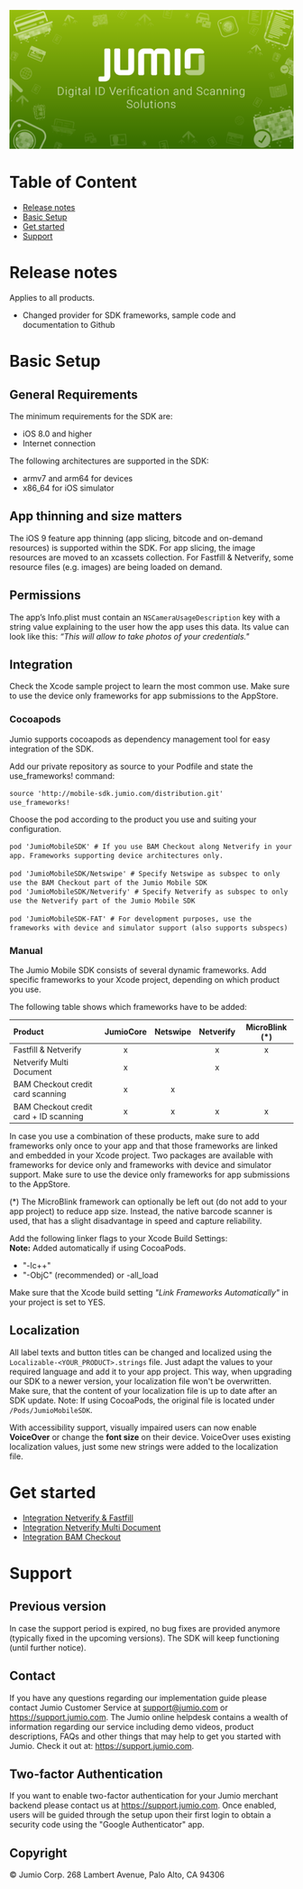 ![Jumio](docs/images/jumio_feature_graphic.png)

# Table of Content
- [Release notes](#release-notes)
- [Basic Setup](#basic-setup)
- [Get started](#get-started)
- [Support](#support)

# Release notes
Applies to all products.

- Changed provider for SDK frameworks, sample code and documentation to Github

# Basic Setup

## General Requirements
The minimum requirements for the SDK are:
- iOS 8.0 and higher
- Internet connection

The following architectures are supported in the SDK:
- armv7 and arm64 for devices
- x86_64 for iOS simulator

## App thinning and size matters
The iOS 9 feature app thinning (app slicing, bitcode and on-demand resources) is supported within the SDK. For app slicing, the image resources are moved to an xcassets collection. For Fastfill & Netverify, some resource files (e.g. images) are being loaded on demand.

## Permissions
The app’s Info.plist must contain an `NSCameraUsageDescription` key with a string value explaining to the user how the app uses this data. Its value can look like this: *“This will allow <your-app-name> to take photos of your credentials."*

## Integration
Check the Xcode sample project to learn the most common use. Make sure to use the device only frameworks for app submissions to the AppStore.

### Cocoapods
Jumio supports cocoapods as dependency management tool for easy integration of the SDK.

Add our private repository as source to your Podfile and state the use_frameworks! command:
```
source 'http://mobile-sdk.jumio.com/distribution.git'
use_frameworks!
```

Choose the pod according to the product you use and suiting your configuration.
```
pod 'JumioMobileSDK' # If you use BAM Checkout along Netverify in your app. Frameworks supporting device architectures only.

pod 'JumioMobileSDK/Netswipe' # Specify Netswipe as subspec to only use the BAM Checkout part of the Jumio Mobile SDK
pod 'JumioMobileSDK/Netverify' # Specify Netverify as subspec to only use the Netverify part of the Jumio Mobile SDK

pod 'JumioMobileSDK-FAT' # For development purposes, use the frameworks with device and simulator support (also supports subspecs)
```

### Manual
The Jumio Mobile SDK consists of several dynamic frameworks. Add specific frameworks to your Xcode project, depending on which product you use.

The following table shows which frameworks have to be added:

| Product | JumioCore | Netswipe | Netverify | MicroBlink (*) |
| :--- | :---: | :---: | :---: | :---: |
| Fastfill & Netverify | x |  | x | x |
| Netverify Multi Document | x |  | x |  |
| BAM Checkout credit card scanning | x | x |  |  |
| BAM Checkout credit card + ID scanning | x | x | x | x |

In case you use a combination of these products, make sure to add frameworks only once to your app and that those frameworks are linked and embedded in your Xcode project.
Two packages are available with frameworks for device only and frameworks with device and simulator support. Make sure to use the device only frameworks for app submissions to the AppStore.

(*) The MicroBlink framework can optionally be left out (do not add to your app project) to reduce app size. Instead, the native barcode scanner is used, that has a slight disadvantage in speed and capture reliability.

Add the following linker flags to your Xcode Build Settings:<br/>
__Note:__ Added automatically if using CocoaPods.
- "-lc++"
- "-ObjC" (recommended) or -all_load

Make sure that the Xcode build setting *"Link Frameworks Automatically"* in your project is set to YES.

## Localization
All label texts and button titles can be changed and localized using the `Localizable-<YOUR_PRODUCT>.strings` file. Just adapt the values to your required language and add it to your app project. This way, when upgrading our SDK to a newer version, your localization file won't be overwritten. Make sure, that the content of your localization file is up to date after an SDK update.
Note: If using CocoaPods, the original file is located under `/Pods/JumioMobileSDK`.

With accessibility support, visually impaired users can now enable __VoiceOver__ or change the __font size__ on their device. VoiceOver uses existing localization values, just some new strings were added to the localization file.

# Get started
- [Integration Netverify & Fastfill](docs/integration_netverify-fastfill.md)
- [Integration Netverify Multi Document](docs/integration_multi-document.md)
- [Integration BAM Checkout](docs/integration_bam-checkout.md)

# Support

## Previous version
In case the support period is expired, no bug fixes are provided anymore (typically fixed in the upcoming versions). The SDK will keep functioning (until further notice).

## Contact
If you have any questions regarding our implementation guide please contact Jumio Customer Service at support@jumio.com or https://support.jumio.com. The Jumio online helpdesk contains a wealth of information regarding our service including demo videos, product descriptions, FAQs and other things that may help to get you started with Jumio. Check it out at: https://support.jumio.com.

## Two-factor Authentication
If you want to enable two-factor authentication for your Jumio merchant backend please contact us at https://support.jumio.com. Once enabled, users will be guided through the setup upon their first login to obtain a security code using the "Google Authenticator" app.

## Copyright

&copy; Jumio Corp. 268 Lambert Avenue, Palo Alto, CA 94306
